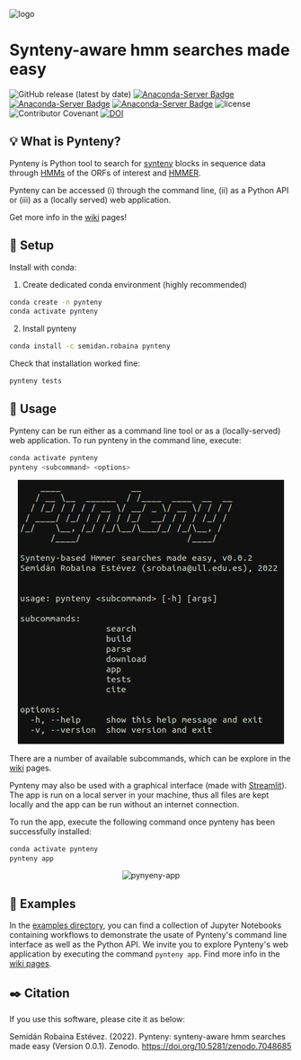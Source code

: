 ![logo](https://user-images.githubusercontent.com/21340147/192824830-dcbe8d09-2b10-431d-bd9a-b4624192dcc9.png)
<br>

# Synteny-aware hmm searches made easy

![GitHub release (latest by date)](https://img.shields.io/github/v/release/Robaina/pynteny)
[![Anaconda-Server Badge](https://anaconda.org/semidan.robaina/pynteny/badges/version.svg)](https://anaconda.org/semidan.robaina/pynteny)
[![Anaconda-Server Badge](https://anaconda.org/semidan.robaina/pynteny/badges/platforms.svg)](https://anaconda.org/semidan.robaina/pynteny)
[![Anaconda-Server Badge](https://anaconda.org/semidan.robaina/pynteny/badges/latest_release_date.svg)](https://anaconda.org/semidan.robaina/pynteny)
![license](https://img.shields.io/github/license/Robaina/Pynteny)
![Contributor Covenant](https://img.shields.io/badge/Contributor%20Covenant-v2.0%20adopted-ff69b4)
[![DOI](https://zenodo.org/badge/500470783.svg)](https://zenodo.org/badge/latestdoi/500470783)

## :bulb: What is Pynteny?

Pynteny is Python tool to search for [synteny](https://en.wikipedia.org/wiki/Synteny) blocks in sequence data through [HMMs](https://www.bioinformatics.org/wiki/Hidden_Markov_Model) of the ORFs of interest and [HMMER](http://hmmer.janelia.org/).

Pynteny can be accessed (i) through the command line, (ii) as a Python API or (iii) as a (locally served) web application.

Get more info in the [wiki](https://github.com/Robaina/Pynteny/wiki) pages!

## :wrench: Setup

Install with conda:

1. Create dedicated conda environment (highly recommended)

```bash
conda create -n pynteny
conda activate pynteny
```
2. Install pynteny

```bash
conda install -c semidan.robaina pynteny
```

Check that installation worked fine:

```bash
pynteny tests
```

## :rocket: Usage

Pynteny can be run either as a command line tool or as a (locally-served) web application. To run pynteny in the command line, execute:

```bash
conda activate pynteny
pynteny <subcommand> <options>
```

<p align="center">
   <img src="assets/pynteny_cli.png" alt="pynyeny-cli">
</p>


There are a number of available subcommands, which can be explore in the [wiki](https://github.com/Robaina/Pynteny/wiki) pages.


Pynteny may also be used with a graphical interface (made with [Streamlit](https://streamlit.io)). The app is run on a local server in your machine, thus all files are kept locally and the app can be run without an internet connection. 

To run the app, execute the following command once pynteny has been successfully installed:

```bash
conda activate pynteny
pynteny app
```

<p align="center">
   <img src="assets/pynteny_app.gif" alt="pynyeny-app">
</p>

## :notebook_with_decorative_cover: Examples

In the [examples directory](examples/), you can find a collection of Jupyter Notebooks containing workflows to demonstrate the usate of Pynteny's command line interface as well as the Python API. We invite you to explore Pynteny's web application by executing the command `pynteny app`. Find more info in the [wiki pages](https://github.com/Robaina/Pynteny/wiki).

## :black_nib: Citation

If you use this software, please cite it as below:

Semidán Robaina Estévez. (2022). Pynteny: synteny-aware hmm searches made easy (Version 0.0.1). Zenodo. https://doi.org/10.5281/zenodo.7048685
